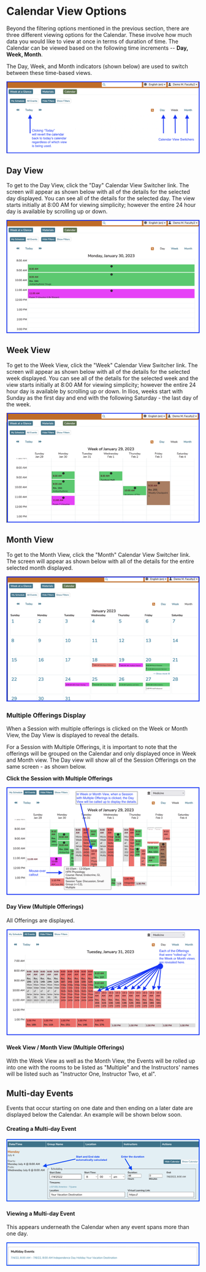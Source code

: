 # Calendar View Options

Beyond the filtering options mentioned in the previous section, there are three different viewing options for the Calendar. These involve how much data you would like to view at once in terms of duration of time. The Calendar can be viewed based on the following time increments -- **Day, Week, Month**.

The Day, Week, and Month indicators (shown below) are used to switch between these time-based views.

![Calendar Duration View Switcher](../images/calendar_view_images/duration_switcher.png)

## Day View

To get to the Day View, click the "Day" Calendar View Switcher link. The screen will appear as shown below with all of the details for the selected day displayed. You can see all of the details for the selected day. The view starts initially at 8:00 AM for viewing simplicity; however the entire 24 hour day is available by scrolling up or down.

![Day View](../images/calendar_view_images/day_view.png)

## Week View

To get to the Week View, click the "Week" Calendar View Switcher link. The screen will appear as shown below with all of the details for the selected week displayed. You can see all of the details for the selected week and the view starts initially at 8:00 AM for viewing simplicity; however the entire 24 hour day is available by scrolling up or down. In Ilios, weeks start with Sunday as the first day and end with the following Saturday - the last day of the week.

![Week View](../images/calendar_view_images/week_view.png)

## Month View

To get to the Month View, click the "Month" Calendar View Switcher link. The screen will appear as shown below with all of the details for the entire selected month displayed.

![Month View (Calendar)](../images/calendar_view_images/month_view.png)

### Multiple Offerings Display

When a Session with multiple offerings is clicked on the Week or Month View, the Day View is displayed to reveal the details.

For a Session with Multiple Offerings, it is important to note that the offerings will be grouped on the Calendar and only displayed once in Week and Month view. The Day view will show all of the Session Offerings on the same screen - as shown below.

**Click the Session with Multiple Offerings**

![Click multi-offering Session](../images/calendar_view_images/week_view_multiple.png)

#### Day View (Multiple Offerings)

All Offerings are displayed.

![All offerings - displayed](../images/calendar_view_images/day_view_multiple.png)

#### Week View / Month View (Multiple Offerings)

With the Week View as well as the Month View, the Events will be rolled up into one with the rooms to be listed as "Multiple" and the Instructors' names will be listed such as "Instructor One, Instructor Two, et al".

## Multi-day Events

Events that occur starting on one date and then ending on a later date are displayed below the Calendar. An example will be shown below soon.

#### Creating a Multi-day Event

![Create multi-day event](../images/calendar_view_images/multi_day_create.png)

#### Viewing a Multi-day Event

This appears underneath the Calendar when any event spans more than one day.

![View the multi-day event](../images/calendar_view_images/multi_day_view.png)

